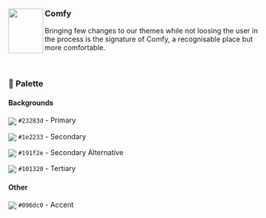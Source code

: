 <div align="center">
  <img width="70px" height="90px" align="left" src="https://i.imgur.com/ZYlL5O3.png">
  <h3 align="left">Comfy</h3>
<p align="left">Bringing few changes to our themes while not loosing the user in the process is the signature of Comfy, a recognisable place but more comfortable.</p>
</div>
</br>

<h3>🎨 Palette</h3>

<h4>Backgrounds</h4>
<p><img src="https://placehold.co/15x15/23283d/23283d.png" align="center"> <code>#23283d</code> - Primary</p>
<p><img src="https://placehold.co/15x15/1e2233/1e2233.png" align="center"> <code>#1e2233</code> - Secondary</p>
<p><img src="https://placehold.co/15x15/191f2e/191f2e.png" align="center"> <code>#191f2e</code> - Secondary Alternative</p>
<p><img src="https://placehold.co/15x15/101320/101320.png" align="center"> <code>#101320</code> - Tertiary</p>

<h4>Other</h4>
<p><img src="https://placehold.co/15x15/096dc0/096dc0.png" align="center"> <code>#096dc0</code> - Accent</p>
